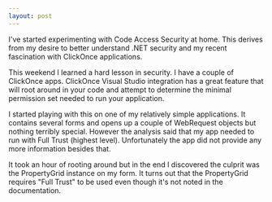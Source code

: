 ```yaml
---
layout: post
---
```

I've started experimenting with Code Access Security at home.  This derives from my desire to better understand .NET security and my recent fascination with ClickOnce applications.

This weekend I learned a hard lesson in security.  I have a couple of ClickOnce apps.  ClickOnce Visual Studio integration has a great feature that will root around in your code and attempt to determine the minimal permission set needed to run your application.

I started playing with this on one of my relatively simple applications.  It contains several forms and opens up a couple of WebRequest objects but nothing terribly special.  However the analysis said that my app needed to run with Full Trust (highest level).  Unfortunately the app did not provide any more information besides that.

It took an hour of rooting around but in the end I discovered the culprit was the PropertyGrid instance on my form.  It turns out that the PropertyGrid requires "Full Trust" to be used even though it's not noted in the documentation.

